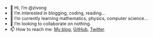 - 👋 Hi, I’m @zivong
- 👀 I’m interested in blogging, coding, reading...
- 🌱 I’m currently learning mathematics, physics, computer science...
- 💞️ I’m looking to collaborate on nothing.
- 📫 How to reach me: [My blog](https://zivong.blog/), [GitHub](https://github.com/zivong), [Twitter](https://twitter.com/zivong91).

<!---
zivong/zivong is a ✨ special ✨ repository because its `README.md` (this file) appears on your GitHub profile.
You can click the Preview link to take a look at your changes.
--->
